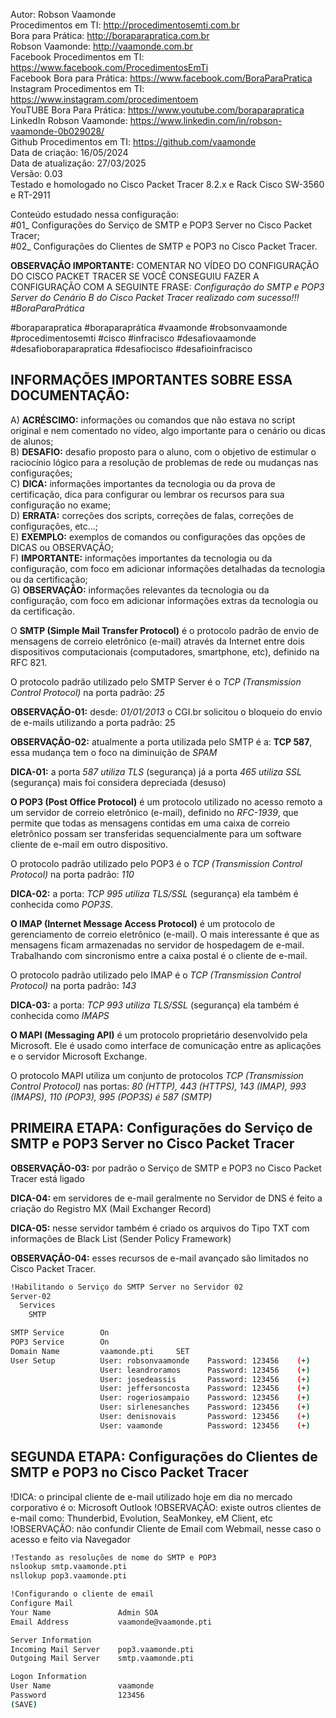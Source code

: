Autor: Robson Vaamonde<br>
Procedimentos em TI: http://procedimentosemti.com.br<br>
Bora para Prática: http://boraparapratica.com.br<br>
Robson Vaamonde: http://vaamonde.com.br<br>
Facebook Procedimentos em TI: https://www.facebook.com/ProcedimentosEmTi<br>
Facebook Bora para Prática: https://www.facebook.com/BoraParaPratica<br>
Instagram Procedimentos em TI: https://www.instagram.com/procedimentoem<br>
YouTUBE Bora Para Prática: https://www.youtube.com/boraparapratica<br>
LinkedIn Robson Vaamonde: https://www.linkedin.com/in/robson-vaamonde-0b029028/<br>
Github Procedimentos em TI: https://github.com/vaamonde<br>
Data de criação: 16/05/2024<br>
Data de atualização: 27/03/2025<br>
Versão: 0.03<br>
Testado e homologado no Cisco Packet Tracer 8.2.x e Rack Cisco SW-3560 e RT-2911

Conteúdo estudado nessa configuração:<br>
#01_ Configurações do Serviço de SMTP e POP3 Server no Cisco Packet Tracer;<br>
#02_ Configurações do Clientes de SMTP e POP3 no Cisco Packet Tracer.<br>

**OBSERVAÇÃO IMPORTANTE:** COMENTAR NO VÍDEO DO CONFIGURAÇÃO DO CISCO PACKET TRACER SE VOCÊ CONSEGUIU FAZER A CONFIGURAÇÃO COM A SEGUINTE FRASE: *Configuração do SMTP e POP3 Server do Cenário B do Cisco Packet Tracer realizado com sucesso!!! #BoraParaPrática*

#boraparapratica #boraparaprática #vaamonde #robsonvaamonde #procedimentosemti #cisco #infracisco #desafiovaamonde #desafioboraparapratica #desafiocisco #desafioinfracisco

## INFORMAÇÕES IMPORTANTES SOBRE ESSA DOCUMENTAÇÃO:

A) **ACRÉSCIMO:** informações ou comandos que não estava no script original e nem comentado no vídeo, algo importante para o cenário ou dicas de alunos;<br>
B) **DESAFIO:** desafio proposto para o aluno, com o objetivo de estimular o raciocínio lógico para a resolução de problemas de rede ou mudanças nas configurações;<br>
C) **DICA:** informações importantes da tecnologia ou da prova de certificação, dica para configurar ou lembrar os recursos para sua configuração no exame;<br>
D) **ERRATA:** correções dos scripts, correções de falas, correções de configurações, etc...;<br>
E) **EXEMPLO:** exemplos de comandos ou configurações das opções de DICAS ou OBSERVAÇÃO;<br>
F) **IMPORTANTE:** informações importantes da tecnologia ou da configuração, com foco em adicionar informações detalhadas da tecnologia ou da certificação;<br>
G) **OBSERVAÇÃO:** informações relevantes da tecnologia ou da configuração, com foco em adicionar informações extras da tecnologia ou da certificação.

O **SMTP (Simple Mail Transfer Protocol)** é o protocolo padrão de envio de mensagens de correio eletrônico (e-mail) através da Internet entre dois dispositivos computacionais (computadores, smartphone, etc), definido na RFC 821.

O protocolo padrão utilizado pelo SMTP Server é o *TCP (Transmission Control Protocol)* na porta padrão: *25*

**OBSERVAÇÃO-01:** desde: *01/01/2013* o CGI.br solicitou o bloqueio do envio de e-mails utilizando a porta padrão: 25 

**OBSERVAÇÃO-02:** atualmente a porta utilizada pelo SMTP é a: **TCP 587**, essa mudança tem o foco na diminuição de *SPAM*

**DICA-01:** a porta *587 utiliza TLS* (segurança) já a porta *465 utiliza SSL* (segurança) mais foi considera depreciada (desuso)

**O POP3 (Post Office Protocol)** é um protocolo utilizado no acesso remoto a um servidor de correio eletrônico (e-mail), definido no *RFC-1939*, que permite que todas as mensagens contidas em uma caixa de correio eletrônico possam ser transferidas sequencialmente para um software cliente de e-mail em outro dispositivo.

O protocolo padrão utilizado pelo POP3 é o *TCP (Transmission Control Protocol)* na porta padrão: *110*

**DICA-02:** a porta: *TCP 995 utiliza TLS/SSL* (segurança) ela também é conhecida como *POP3S*.

**O IMAP (Internet Message Access Protocol)** é um protocolo de gerenciamento de correio eletrônico (e-mail). O mais interessante é que as mensagens ficam armazenadas no servidor de hospedagem de e-mail. Trabalhando com sincronismo entre a caixa postal é o cliente de e-mail.

O protocolo padrão utilizado pelo IMAP é o *TCP (Transmission Control Protocol)* na porta padrão: *143*

**DICA-03:** a porta: *TCP 993 utiliza TLS/SSL* (segurança) ela também é conhecida como *IMAPS*

**O MAPI (Messaging API)** é um protocolo proprietário desenvolvido pela Microsoft. Ele é usado como interface de comunicação entre as aplicações e o servidor Microsoft Exchange.

O protocolo MAPI utiliza um conjunto de protocolos *TCP (Transmission Control Protocol)* nas portas: *80 (HTTP), 443 (HTTPS), 143 (IMAP), 993 (IMAPS), 110 (POP3), 995 (POP3S) é 587 (SMTP)*

## PRIMEIRA ETAPA: Configurações do Serviço de SMTP e POP3 Server no Cisco Packet Tracer

**OBSERVAÇÃO-03:** por padrão o Serviço de SMTP e POP3 no Cisco Packet Tracer está ligado

**DICA-04:** em servidores de e-mail geralmente no Servidor de DNS é feito a criação do Registro MX (Mail Exchanger Record)

**DICA-05:** nesse servidor também é criado os arquivos do Tipo TXT com informações de Black List (Sender Policy Framework)

**OBSERVAÇÃO-04:** esses recursos de e-mail avançado são limitados no Cisco Packet Tracer. 

```bash
!Habilitando o Serviço do SMTP Server no Servidor 02
Server-02
  Services
    SMTP

SMTP Service        On
POP3 Service        On
Domain Name         vaamonde.pti     SET
User Setup          User: robsonvaamonde    Password: 123456    (+)     Email: robsonvaamonde@vaamonde.pti
                    User: leandroramos      Password: 123456    (+)     Email: leandroramos@vaamonde.pti
                    User: josedeassis       Password: 123456    (+)     Email: josedeassis@vaamonde.pti
                    User: jeffersoncosta    Password: 123456    (+)     Email: jeffersoncosta@vaamonde.pti
                    User: rogeriosampaio    Password: 123456    (+)     Email: rogeriosampaio@vaamonde.pti
                    User: sirlenesanches    Password: 123456    (+)     Email: sirlenesanches@vaamonde.pti
                    User: denisnovais       Password: 123456    (+)     Email: denisnovais@vaamonde.pti
                    User: vaamonde          Password: 123456    (+)     Email: vaamonde@vaamonde.pti
```

## SEGUNDA ETAPA: Configurações do Clientes de SMTP e POP3 no Cisco Packet Tracer

!DICA: o principal cliente de e-mail utilizado hoje em dia no mercado corporativo é o: Microsoft Outlook
!OBSERVAÇÃO: existe outros clientes de e-mail como: Thunderbid, Evolution, SeaMonkey, eM Client, etc
!OBSERVAÇÃO: não confundir Cliente de Email com Webmail, nesse caso o acesso e feito via Navegador

```bash
!Testando as resoluções de nome do SMTP e POP3
nslookup smtp.vaamonde.pti
nsllokup pop3.vaamonde.pti

!Configurando o cliente de email
Configure Mail
Your Name               Admin SOA
Email Address           vaamonde@vaamonde.pti

Server Information
Incoming Mail Server    pop3.vaamonde.pti
Outgoing Mail Server    smtp.vaamonde.pti

Logon Information
User Name               vaamonde
Password                123456
(SAVE)
```